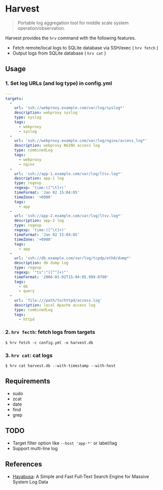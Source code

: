 # Harvest

> Portable log aggregation tool for middle scale system operation/observation.

Harvest provides the `hrv` command with the following features.

- Fetch remote/local logs to SQLite database via SSH/exec ( `hrv fetch` )
- Output logs from SQLite database ( `hrv cat` )

## Usage

### 1. Set log URLs (and log type) in config.yml

``` yaml
---
targets:
  -
    url: 'ssh://webproxy.example.com/var/log/syslog*'
    description: webproxy syslog
    type: syslog
    tags:
      - webproxy
      - syslog
  -
    url: 'ssh://webproxy.example.com/var/log/nginx/access_log*'
    description: webproxy NGINX access log
    type: combinedLog
    tags:
      - webproxy
      - nginx
  -
    url: 'ssh://app-1.example.com/var/log/ltsv.log*'
    description: app-1 log
    type: regexp
    regexp: 'time:([^\t]+)'
    timeFormat: 'Jan 02 15:04:05'
    timeZone: '+0900'
    tags:
      - app
  -
    url: 'ssh://app-2.example.com/var/log/ltsv.log*'
    description: app-2 log
    type: regexp
    regexp: 'time:([^\t]+)'
    timeFormat: 'Jan 02 15:04:05'
    timeZone: '+0900'
    tags:
      - app
  -
    url: 'ssh://db.example.com/var/log/tcpdp/eth0/dump*'
    description: db dump log
    type: regexp
    regexp: '"ts":"([^"]+)"'
    timeFormat: '2006-01-02T15:04:05.999-0700'
    tags:
      - db
      - query
  -
    url: 'file:///path/to/httpd/access.log'
    description: local Apache access log
    type: combinedLog
    tags:
      - httpd
```

### 2. `hrv fecth`: fetch logs from targets

``` console
$ hrv fetch -c config.yml -o harvest.db
```

### 3. `hrv cat`: cat logs

``` console
$ hrv cat harvest.db --with-timestamp --with-host
```

## Requirements

- sudo
- zcat
- date
- find
- grep

## TODO

- Target filter option like `--host 'app-*'` or label/tag
- Support multi-line log

## References

- [Hayabusa](https://github.com/hirolovesbeer/hayabusa): A Simple and Fast Full-Text Search Engine for Massive System Log Data
